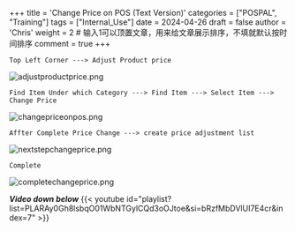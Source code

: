 +++
title = 'Change Price on POS (Text Version)'
categories = ["POSPAL", "Training"]
tags = ["Internal_Use"]
date = 2024-04-26
draft = false
author = 'Chris'
weight = 2 # 输入1可以顶置文章，用来给文章展示排序，不填就默认按时间排序
comment = true
+++

```dos
Top Left Corner ---> Adjust Product price
```
![adjustproductprice.png](/img/adjustproductprice.png)

```
Find Item Under which Category ---> Find Item ---> Select Item ---> Change Price
```
![changepriceonpos.png](/img/changepriceonpos.png)

```
Affter Complete Price Change ---> create price adjustment list
```
![nextstepchangeprice.png](/img/nextstepchangeprice.png)


```
Complete
```
![completechangeprice.png](/img/completechangeprice.png)



***Video down below***
{{< youtube id="playlist?list=PLARAy0Gh8lsbqO01WbNTGylCQd3oOJtoe&si=bRzfMbDVlUI7E4cr&index=7" >}}